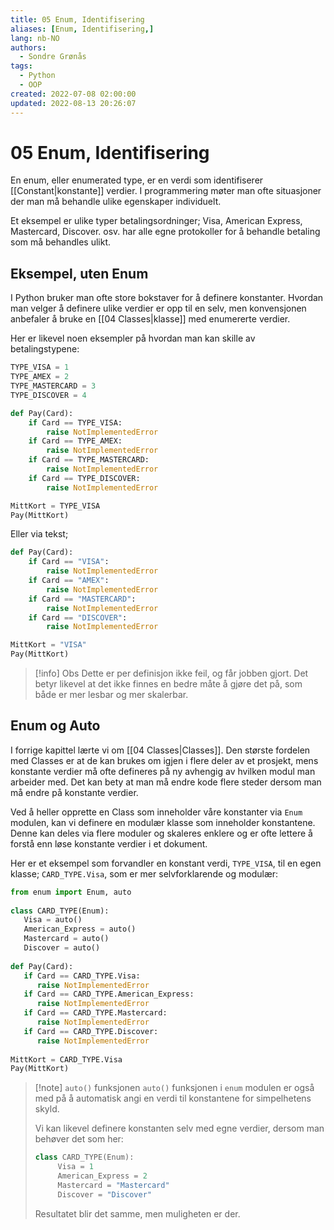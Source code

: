 ```yaml
---
title: 05 Enum, Identifisering
aliases: [Enum, Identifisering,]
lang: nb-NO
authors:
  - Sondre Grønås
tags:
  - Python
  - OOP
created: 2022-07-08 02:00:00
updated: 2022-08-13 20:26:07
---
```

# 05 Enum, Identifisering
En enum, eller enumerated type, er en verdi som identifiserer [[Constant|konstante]] verdier. I programmering møter man ofte situasjoner der man må behandle ulike egenskaper individuelt.

Et eksempel er ulike typer betalingsordninger; Visa, American Express, Mastercard, Discover. osv. har alle egne protokoller for å behandle betaling som må behandles ulikt.

## Eksempel, uten Enum
I Python bruker man ofte store bokstaver for å definere konstanter. Hvordan man velger å definere ulike verdier er opp til en selv, men konvensjonen anbefaler å bruke en [[04 Classes|klasse]] med enumererte verdier.

Her er likevel noen eksempler på hvordan man kan skille av betalingstypene:

```python
TYPE_VISA = 1
TYPE_AMEX = 2
TYPE_MASTERCARD = 3
TYPE_DISCOVER = 4

def Pay(Card):
	if Card == TYPE_VISA:
		raise NotImplementedError
	if Card == TYPE_AMEX:
		raise NotImplementedError
	if Card == TYPE_MASTERCARD:
		raise NotImplementedError
	if Card == TYPE_DISCOVER:
		raise NotImplementedError

MittKort = TYPE_VISA
Pay(MittKort)
```

Eller via tekst;
```python
def Pay(Card):
	if Card == "VISA":
		raise NotImplementedError
	if Card == "AMEX":
		raise NotImplementedError
	if Card == "MASTERCARD":
		raise NotImplementedError
	if Card == "DISCOVER":
		raise NotImplementedError

MittKort = "VISA"
Pay(MittKort)
```

> [!info] Obs
> Dette er per definisjon ikke feil, og får jobben gjort.
> Det betyr likevel at det ikke finnes en bedre måte å gjøre det på, som både er mer lesbar og mer skalerbar.


## Enum og Auto
I forrige kapittel lærte vi om [[04 Classes|Classes]]. Den største fordelen med Classes er at de kan brukes om igjen i flere deler av et prosjekt, mens konstante verdier må ofte defineres på ny avhengig av hvilken modul man arbeider med. Det kan bety at man må endre kode flere steder dersom man må endre på konstante verdier.

Ved å heller opprette en Class som inneholder våre konstanter via `Enum` modulen, kan vi definere en modulær klasse som inneholder konstantene. Denne kan deles via flere moduler og skaleres enklere og er ofte lettere å forstå enn løse konstante verdier i et dokument.

Her er et eksempel som forvandler en konstant verdi, `TYPE_VISA`, til en egen klasse; `CARD_TYPE.Visa`, som er mer selvforklarende og modulær:
```python
from enum import Enum, auto  
  
class CARD_TYPE(Enum):  
   Visa = auto()  
   American_Express = auto()  
   Mastercard = auto()  
   Discover = auto()  
  
def Pay(Card):  
   if Card == CARD_TYPE.Visa:  
      raise NotImplementedError  
   if Card == CARD_TYPE.American_Express:  
      raise NotImplementedError  
   if Card == CARD_TYPE.Mastercard:  
      raise NotImplementedError  
   if Card == CARD_TYPE.Discover:  
      raise NotImplementedError  
  
MittKort = CARD_TYPE.Visa
Pay(MittKort)
```

> [!note] `auto()` funksjonen
> `auto()` funksjonen i `enum` modulen er også med på å automatisk angi en verdi til konstantene for simpelhetens skyld.
>
> Vi kan likevel definere konstanten selv med egne verdier, dersom man behøver det som her:
> ```python
> class CARD_TYPE(Enum):  
>	   Visa = 1
>	   American_Express = 2
>	   Mastercard = "Mastercard"
>	   Discover = "Discover"
> ```
> Resultatet blir det samme, men muligheten er der.

